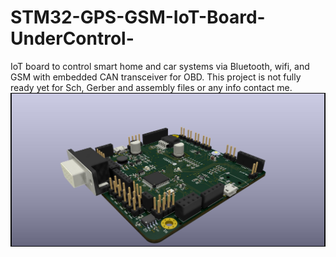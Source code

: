 # STM32-GPS-GSM-IoT-Board-UnderControl-
IoT board to control smart home and car systems via Bluetooth, wifi, and GSM with embedded CAN transceiver for OBD.
This project is not fully ready yet for Sch, Gerber and assembly files or any info contact me.
![](UnderControl-side.jpg)
